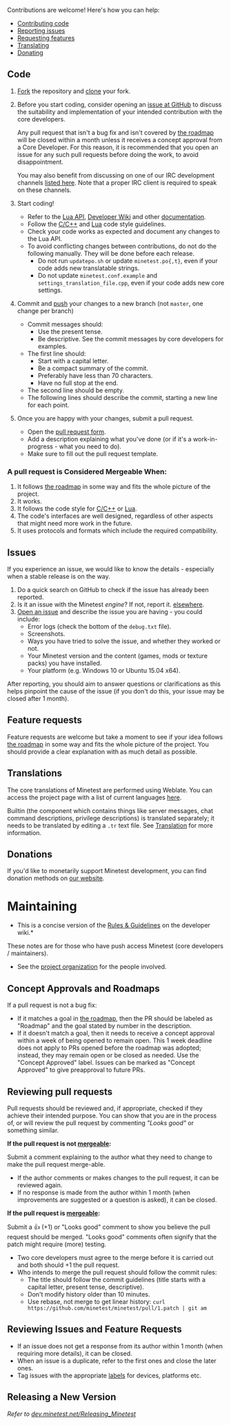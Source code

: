 Contributions are welcome! Here's how you can help:

* [Contributing code](#code)
* [Reporting issues](#issues)
* [Requesting features](#feature-requests)
* [Translating](#translations)
* [Donating](#donations)

## Code

1. [Fork](https://help.github.com/articles/fork-a-repo/) the repository and
   [clone](https://help.github.com/articles/cloning-a-repository/) your fork.

2. Before you start coding, consider opening an
   [issue at GitHub](https://github.com/minetest/minetest/issues) to discuss the
   suitability and implementation of your intended contribution with the core
   developers.

   Any pull request that isn't a bug fix and isn't covered by
   [the roadmap](../doc/direction.md) will be closed within a month unless it
   receives a concept approval from a Core Developer. For this reason, it is
   recommended that you open an issue for any such pull requests before doing
   the work, to avoid disappointment.

   You may also benefit from discussing on one of our IRC development channels
   [listed here](https://wiki.minetest.net/IRC). Note that a proper IRC client
   is required to speak on these channels.

3. Start coding!
    * Refer to the
      [Lua API](https://github.com/minetest/minetest/blob/master/doc/lua_api.md),
      [Developer Wiki](https://dev.minetest.net/Main_Page) and other
      [documentation](https://github.com/minetest/minetest/tree/master/doc).
    * Follow the [C/C++](http://dev.minetest.net/Code_style_guidelines) and
      [Lua](http://dev.minetest.net/Lua_code_style_guidelines) code style guidelines.
    * Check your code works as expected and document any changes to the Lua API.
    * To avoid conflicting changes between contributions, do not do the following manually. They will be done before each release.
        * Do not run `updatepo.sh` or update `minetest.po{,t}`, even if your code adds new translatable strings.
        * Do not update `minetest.conf.example` and `settings_translation_file.cpp`, even if your code adds new core settings.

4. Commit and [push](https://help.github.com/articles/pushing-to-a-remote/) your changes
   to a new branch (not `master`, one change per branch)
    * Commit messages should:
        * Use the present tense.
        * Be descriptive. See the commit messages by core developers for examples.
    * The first line should:
        * Start with a capital letter.
        * Be a compact summary of the commit.
        * Preferably have less than 70 characters.
        * Have no full stop at the end.
    * The second line should be empty.
    * The following lines should describe the commit, starting a new line for each point.

5. Once you are happy with your changes, submit a pull request.
    * Open the [pull request form](https://github.com/minetest/minetest/pull/new/master).
    * Add a description explaining what you've done (or if it's a work-in-progress -
      what you need to do).
    * Make sure to fill out the pull request template.

### A pull request is Considered Mergeable When:

1. It follows [the roadmap](../doc/direction.md) in some way and fits the whole
   picture of the project.
2. It works.
3. It follows the code style for
   [C/C++](https://dev.minetest.net/Code_style_guidelines) or
   [Lua](https://dev.minetest.net/Lua_code_style_guidelines).
4. The code's interfaces are well designed, regardless of other aspects that
   might need more work in the future.
5. It uses protocols and formats which include the required compatibility.

## Issues

If you experience an issue, we would like to know the details - especially when
a stable release is on the way.

1. Do a quick search on GitHub to check if the issue has already been reported.
2. Is it an issue with the Minetest *engine*? If not, report it.
   [elsewhere](https://www.minetest.net/development/#reporting-issues).
3. [Open an issue](https://github.com/minetest/minetest/issues/new) and describe
   the issue you are having - you could include:
    * Error logs (check the bottom of the `debug.txt` file).
    * Screenshots.
    * Ways you have tried to solve the issue, and whether they worked or not.
    * Your Minetest version and the content (games, mods or texture packs) you have installed.
    * Your platform (e.g. Windows 10 or Ubuntu 15.04 x64).

After reporting, you should aim to answer questions or clarifications as this
helps pinpoint the cause of the issue (if you don't do this, your issue may be
closed after 1 month).

## Feature requests

Feature requests are welcome but take a moment to see if your idea follows
[the roadmap](../doc/direction.md) in some way and fits the whole picture of
the project. You should provide a clear explanation with as much detail as
possible.

## Translations

The core translations of Minetest are performed using Weblate. You can access
the project page with a list of current languages
[here](https://hosted.weblate.org/projects/minetest/minetest/).

Builtin (the component which contains things like server messages, chat command
descriptions, privilege descriptions) is translated separately; it needs to be
translated by editing a `.tr` text file. See
[Translation](https://dev.minetest.net/Translation) for more information.

## Donations

If you'd like to monetarily support Minetest development, you can find donation
methods on [our website](https://www.minetest.net/get-involved/#donate).



# Maintaining

* This is a concise version of the
  [Rules & Guidelines](https://dev.minetest.net/Category:Rules_and_Guidelines) on the developer wiki.*

These notes are for those who have push access Minetest (core developers / maintainers).

* See the [project organization](https://dev.minetest.net/Organisation) for the people involved.

## Concept Approvals and Roadmaps

If a pull request is not a bug fix:

* If it matches a goal in [the roadmap](../doc/direction.md), then the PR should
  be labeled as "Roadmap" and the goal stated by number in the description.
* If it doesn't match a goal, then it needs to receive a concept approval within
  a week of being opened to remain open. This 1 week deadline does not apply to
  PRs opened before the roadmap was adopted; instead, they may remain open or be
  closed as needed. Use the "Concept Approved" label. Issues can be marked as
  "Concept Approved" to give preapproval to future PRs.

## Reviewing pull requests

Pull requests should be reviewed and, if appropriate, checked if they achieve
their intended purpose. You can show that you are in the process of, or will
review the pull request by commenting *"Looks good"* or something similar.

**If the pull request is not [mergeable](#a-pull-request-is-considered-mergeable-when):**

Submit a comment explaining to the author what they need to change to make the
pull request merge-able.

* If the author comments or makes changes to the pull request, it can be
  reviewed again.
* If no response is made from the author within 1 month (when improvements are
  suggested or a question is asked), it can be closed.

**If the pull request is [mergeable](#a-pull-request-is-considered-mergeable-when):**

Submit a :+1: (+1) or "Looks good" comment to show you believe the pull request should be merged. "Looks good" comments often signify that the patch might require (more) testing.

* Two core developers must agree to the merge before it is carried out and both should +1 the pull request.
* Who intends to merge the pull request should follow the commit rules:
    * The title should follow the commit guidelines (title starts with a capital letter, present tense, descriptive).
    * Don't modify history older than 10 minutes.
    * Use rebase, not merge to get linear history:
      `curl https://github.com/minetest/minetest/pull/1.patch | git am`

## Reviewing Issues and Feature Requests

* If an issue does not get a response from its author within 1 month (when requiring more details), it can be closed.
* When an issue is a duplicate, refer to the first ones and close the later ones.
* Tag issues with the appropriate [labels](https://github.com/minetest/minetest/labels) for devices, platforms etc.

## Releasing a New Version

*Refer to [dev.minetest.net/Releasing_Minetest](https://dev.minetest.net/Releasing_Minetest)*